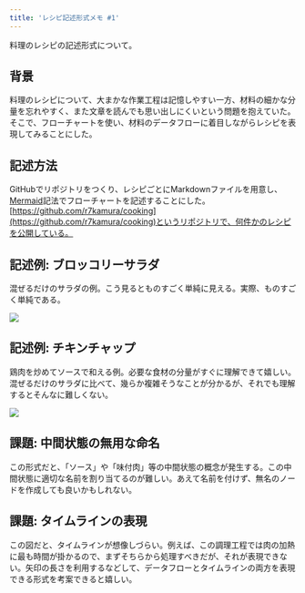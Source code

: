 ```yaml
---
title: 'レシピ記述形式メモ #1'
---
```

料理のレシピの記述形式について。

背景
--

料理のレシピについて、大まかな作業工程は記憶しやすい一方、材料の細かな分量を忘れやすく、また文章を読んでも思い出しにくいという問題を抱えていた。そこで、フローチャートを使い、材料のデータフローに着目しながらレシピを表現してみることにした。

記述方法
----

GitHubでリポジトリをつくり、レシピごとにMarkdownファイルを用意し、[Mermaid](https://mermaid-js.github.io/)記法でフローチャートを記述することにした。[https://github.com/r7kamura/cooking](https://github.com/r7kamura/cooking)というリポジトリで、何件かのレシピを公開している。

記述例: ブロッコリーサラダ
--------------

混ぜるだけのサラダの例。こう見るとものすごく単純に見える。実際、ものすごく単純である。

![](https://lh3.googleusercontent.com/docs/ADP-6oFRD4_uMW9TOEu8HnRve-oEn78itvmXs6OgrqP5IR2L_57_binz5XF7hSxzFiIzlMoWJoW5OHKaNIKgj37qtcXWAiNCKDiL67qqKo7BMgoQ2H64egtSPsqhZ8GQZroh6HSClg7eXj5omDx9Lj8JtImm4o-Ngp1sHu3u2HMNFcUYi2tsB21L5AUBF9ET_BGgJUNpJ4hIBfBLWPG625mQJ9ZqFttqzoqnGuGVfver2rV7Y_oABGYQPSCz5QloDUnMddF2DDs2PZGRyobp59X1qMXRrnpW2MUHgSy-OLfeJmsItVKROFHu9558SrCS_IIw_-R5-QBmIWDlW1gDcTyQIeqlBs4HmZ-7-0s798XxoeycbGeRmZRLx4p9XYSjgkyDifgfffqjGCuxF2bDKWZvqeWiG2I7BHONJLLhzAN27l_1ShBEnlWtYTOhX-M7axDTeXfN7mROuw6wzjUPvwBw7a7GN4-NDA1pXNkAyg8IM6XOvTpUIv1VJda_n-PUjIZh3jC4Nx7V9awM2fUW5Hmq0ACGQmzHmhhIBAublBgEnv4YWgqurnryZ0ik9D8I6xftBWU00qgXy9lEr2ur3TtrEK27x17xro92FBu8fUAAGmbc940rheehVf0sjVDLgZFAqq8mhQxt-0bpqeCOkTDFrCw3Nd0e_f0DkM1fnkJQlh0IxBIWKBo0cZwRIwbJewDGPrj8PWFLnNIxYPm8CnsirG9vp9j6jwBYzkosJweakM7FKGuW5r0irxETamwUNxWZxbnqiWxHtsHyeZhF40Uz90JgB50jNwFWRofOGSfthUjc7L8stvdQQUqMQFMWZEVh1dE6so2Z2PvEs-HEf1CfP2P-LctOqN9Z7gmaxeJb0Nw2-zWBmmVb0i2e0WtQdDgD3uJqjfbyaCoiwtUq0F8u6BwzXNY8B6ZjcPTjGV0vfCSkackRAvQ0768qf6OqdD6Tvs5eI_4LK5mPvoJsq9fs6teXQs4YTcnjdXgXHghGYY70Yqi61YIty0En1uuv9kWs8NliOQvm11RaXZZYs5RBxh-KzvhTfp85UouCNHSu3l1wIGeElRsRHO7bqDF3569n2eGvhU8xiO4FPQ8wHrkwVS7aBZic12AN44tbqY_1LWf6TSju-B11EVjifBZkdYvY9AIIhkSqPEEpD8TVSDVsvByiPGW-7ABlUBK4m6oIbN9rCcImKUZV3ShOkIcldeYCdkMX2_VaD2VDveJEJug_36F8U-PUTZl64DVGpElZiR1CUowu)

記述例: チキンチャップ
------------

鶏肉を炒めてソースで和える例。必要な食材の分量がすぐに理解できて嬉しい。混ぜるだけのサラダに比べて、幾らか複雑そうなことが分かるが、それでも理解するとそんなに難しくない。

![](https://lh3.googleusercontent.com/docs/ADP-6oEZ9wV-go0kuo1G1s2ak9_JGqyh4WX8QyEYhmXIlIiipOpqqxrEAqlFSfi2UN2Xh3bQSYiTSmpf6pqy4xWA0MM315rNeXZMG-6huvZvv-P6JhP88EAX6OrdjIdPz5R9w68rAp4y00ljLUJMhR-VaLcLhPjxjOLUFPkKQhsBJXkqUSLVJm9mYcRKIhcxARjW8clHH3OpK2dLSm6jSZlISGerC4lK92SXd77ZgoWzNJGpjvcanq9FSVq5JHONSeVL3W2yrGTC_fKj73EEttVaG7k-yI2fNUlpYfgC0dV9iziU2JY2Ch__ub_9lCC7Go1unz_NQLThhg_XacilcJ4dsBXZbzUdapXQKzoPWP1W4bvQzVl5W3ecmOBLvblENOhxKrQ-SNEc_EhqlbGOLe-RT_11QPicnpzdFt1irGXciL0tr-mPaph2KJuejVM5icvz8roWEDNxVMa-QrDPI_UQQxlyxjS5LG80K5pP2dO4HUPOOZ7n-FG9EHE_n3sLlDaS-I_7xXrWxEwOdL_GVt496q4X1u3y8rEccgMYZswuuzEgjMTP-NGpAqz-8bPtZcdoBlXquT6U2BEZuiEgWbUGlEFPHuTlDDZUwZz-ZZ4ANWD8TfUZO66UwAXkSlJZeYb86yZsVWTcEN6dskytiIqR7q5XthYhtD01kjPCtc5L_gDgJAFuhbbkMGm_IIjTRKlvqyDg-NSk1TffyL-tdDH9FbPzHLjfNOlf5KH_DiupwYLP2lLK8-Uwz-ozNolNOmZlZsA5KqaM4Js4I03-VBB42R1lIoD55bbDmCZjeOOb3vcEX8PCSnfq1_ZBhF_ERlQuWB-cUrlm2lEHQ5NlLdlbI1-Nsax6XFmUf7mde6oOI_mQUFm91-bQzhjyWfLWFRB2T6Mp3MglqE4hT4tWldOIo5TMrJVSM13Da3XNlse3H-XPj3ZzfubQwEvpWr1hQtWohVx7W8LkX148D2DYJd-i3b_LCTpQ9E64sMpCoyJ-rsn_hFeZYbtyOa6bOXtP81ON9vOpUIViZKlhzAr5vDJ8Ie1jxqbtHPrNugXoBKvBnW8aRvop15nO-6RF4ygxzBjsqPJhRxse31c_baxX-hr2-m1fpl7N2WUXK2WFP5YQTGUFskpJ4RgbQiSnuPuy4cSJn3blI4iBG1LkWrsiHKwlomHAuQvBGxgVcgtELbe_RxOrjVLk-e_SUEThkMkK0RcafelXbTtayy4ycxcD9OgEcJ3LDGbGnR_XUMdyeuW36r_3yKtP)

課題: 中間状態の無用な命名
--------------

この形式だと、「ソース」や「味付肉」等の中間状態の概念が発生する。この中間状態に適切な名前を割り当てるのが難しい。あえて名前を付けず、無名のノードを作成しても良いかもしれない。

課題: タイムラインの表現
-------------

この図だと、タイムラインが想像しづらい。例えば、この調理工程では肉の加熱に最も時間が掛かるので、まずそちらから処理すべきだが、それが表現できない。矢印の長さを利用するなどして、データフローとタイムラインの両方を表現できる形式を考案できると嬉しい。
